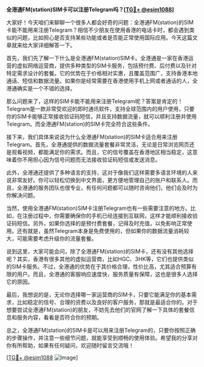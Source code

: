 **全港通FM(station)SIM卡可以注册Telegram吗？[[TG💪+ @esim1088](https://t.me/s/esim1088)]**

大家好！今天咱们来聊聊一个很多人都会好奇的问题：全港通FM(station)的SIM卡能不能用来注册Telegram？相信不少朋友在使用香港的电话卡时，都会遇到类似的问题，比如担心是否支持某些功能或者是否能正常使用国际应用。今天这篇文章就来给大家详细解答一下。

首先，我们先了解一下什么是全港通FM(station)SIM卡。全港通是一家在香港运营的虚拟网络运营商，提供多种类型的SIM卡服务，包括预付费、后付费以及针对特定需求设计的套餐。它的优势在于价格相对实惠，且覆盖范围广，支持香港本地通话、短信和数据流量。如果你是经常需要在香港使用手机上网或者通话的人，全港通确实是一个不错的选择。

那么问题来了，这样的SIM卡能不能用来注册Telegram呢？答案是肯定的！Telegram是一款非常受欢迎的即时通讯软件，支持全球范围内的用户使用，只要你的SIM卡能够正常接收验证码短信，并且支持数据流量，就可以顺利注册并使用Telegram。而全港通FM(station)的SIM卡完全符合这些条件。

接下来，我们具体来说说为什么全港通FM(station)的SIM卡适合用来注册Telegram。首先，全港通提供的数据流量套餐非常灵活，无论是日常浏览网页还是观看视频，都能满足你的需求。而且，它的信号覆盖在香港地区相当稳定，这意味着你不用担心因为信号问题而无法接收验证码短信或发送消息。

此外，全港通还提供了多种语言的支持，这对于像我们这样需要多语言环境的人来说非常友好。你可以轻松切换到中文界面，更方便地管理自己的账户和联系人。而且，全港通的服务团队也很专业，有任何问题都可以随时咨询他们，他们会及时为你解决问题。

当然，使用全港通FM(station)SIM卡注册Telegram也有一些需要注意的地方。比如，在注册过程中，你需要确保你的手机已经连接到互联网，这样才能顺利接收验证码短信。另外，如果你选择的是预付费套餐，记得及时充值，以免影响正常使用。还有就是，虽然Telegram本身是免费使用的，但如果你的数据流量消耗较大，可能需要考虑升级你的流量套餐。

说到这里，大家可能会问，除了全港通FM(station)的SIM卡，还有没有其他选择呢？其实，香港有很多其他的虚拟运营商，比如HGC、3HK等，它们也提供类似的SIM卡服务。不过，全港通的优势在于其价格合理，性价比高，尤其适合预算有限的用户。而且，全港通的客服响应速度快，服务质量有保障，这也是很多人选择它的原因。

最后，我想说的是，无论你选择哪一家运营商的SIM卡，只要它能满足你的基本需求，比如稳定的信号、合理的资费以及良好的客户服务，那就是最适合你的。对于想要尝试全港通FM(station)的朋友，不妨先去他们的官网了解一下具体的套餐信息和服务内容，看看是否符合你的预期。

总之，全港通FM(station)的SIM卡是可以用来注册Telegram的，只要你按照正确的步骤操作，并注意一些细节问题，就能享受到顺畅的使用体验。希望我的分享对你有所帮助，如果有任何疑问，欢迎随时留言交流哦！

[[TG💪+ @esim1088](https://t.me/s/esim1088) ![Image](https://i.postimg.cc/4NQfJmqS/Snipaste-2025-05-13-00-14-12.png)]